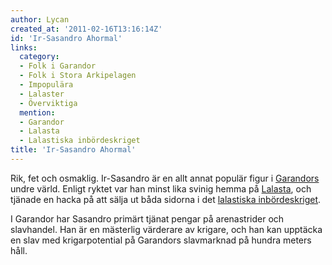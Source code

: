 ```yaml
---
author: Lycan
created_at: '2011-02-16T13:16:14Z'
id: 'Ir-Sasandro Ahormal'
links:
  category:
  - Folk i Garandor
  - Folk i Stora Arkipelagen
  - Impopulära
  - Lalaster
  - Överviktiga
  mention:
  - Garandor
  - Lalasta
  - Lalastiska inbördeskriget
title: 'Ir-Sasandro Ahormal'
---
```


Rik, fet och osmaklig. Ir-Sasandro är en allt annat populär figur i [Garandors] undre värld. Enligt
ryktet var han minst lika svinig hemma på [Lalasta], och tjänade en hacka på att sälja ut båda
sidorna i det [lalastiska inbördeskriget].

I Garandor har Sasandro primärt tjänat pengar på arenastrider och slavhandel. Han är en mästerlig
värderare av krigare, och han kan upptäcka en slav med krigarpotential på Garandors slavmarknad på
hundra meters håll.

  [Garandors]: Garandor
  [Lalasta]: Lalasta
  [lalastiska inbördeskriget]: Lalastiska_inbördeskriget